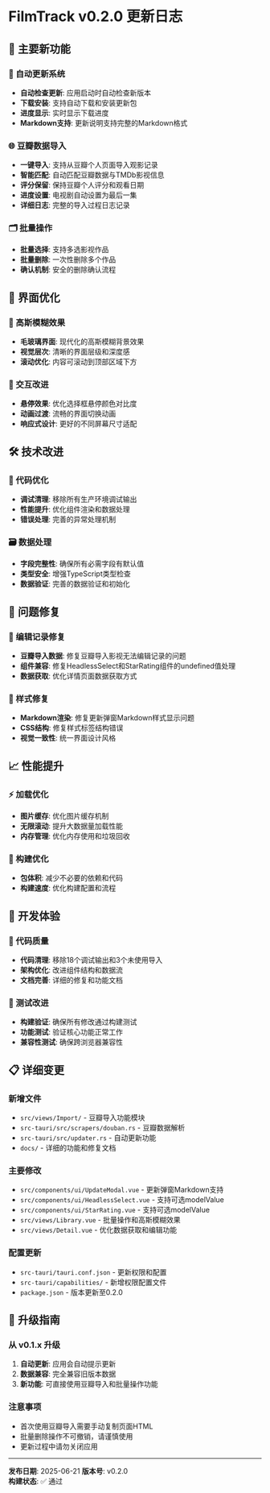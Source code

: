 # FilmTrack v0.2.0 更新日志

## 🎉 主要新功能

### 🔄 自动更新系统
- **自动检查更新**: 应用启动时自动检查新版本
- **下载安装**: 支持自动下载和安装更新包
- **进度显示**: 实时显示下载进度
- **Markdown支持**: 更新说明支持完整的Markdown格式

### 🌐 豆瓣数据导入
- **一键导入**: 支持从豆瓣个人页面导入观影记录
- **智能匹配**: 自动匹配豆瓣数据与TMDb影视信息
- **评分保留**: 保持豆瓣个人评分和观看日期
- **进度设置**: 电视剧自动设置为最后一集
- **详细日志**: 完整的导入过程日志记录

### 🗂️ 批量操作
- **批量选择**: 支持多选影视作品
- **批量删除**: 一次性删除多个作品
- **确认机制**: 安全的删除确认流程

## 🎨 界面优化

### 💫 高斯模糊效果
- **毛玻璃界面**: 现代化的高斯模糊背景效果
- **视觉层次**: 清晰的界面层级和深度感
- **滚动优化**: 内容可滚动到顶部区域下方

### 🎯 交互改进
- **悬停效果**: 优化选择框悬停颜色对比度
- **动画过渡**: 流畅的界面切换动画
- **响应式设计**: 更好的不同屏幕尺寸适配

## 🛠️ 技术改进

### 🔧 代码优化
- **调试清理**: 移除所有生产环境调试输出
- **性能提升**: 优化组件渲染和数据处理
- **错误处理**: 完善的异常处理机制

### 🗃️ 数据处理
- **字段完整性**: 确保所有必需字段有默认值
- **类型安全**: 增强TypeScript类型检查
- **数据验证**: 完善的数据验证和初始化

## 🐛 问题修复

### 🔨 编辑记录修复
- **豆瓣导入数据**: 修复豆瓣导入影视无法编辑记录的问题
- **组件兼容**: 修复HeadlessSelect和StarRating组件的undefined值处理
- **数据获取**: 优化详情页面数据获取方式

### 🎨 样式修复
- **Markdown渲染**: 修复更新弹窗Markdown样式显示问题
- **CSS结构**: 修复样式标签结构错误
- **视觉一致性**: 统一界面设计风格

## 📈 性能提升

### ⚡ 加载优化
- **图片缓存**: 优化图片缓存机制
- **无限滚动**: 提升大数据量加载性能
- **内存管理**: 优化内存使用和垃圾回收

### 🚀 构建优化
- **包体积**: 减少不必要的依赖和代码
- **构建速度**: 优化构建配置和流程

## 🔧 开发体验

### 📝 代码质量
- **代码清理**: 移除18个调试输出和3个未使用导入
- **架构优化**: 改进组件结构和数据流
- **文档完善**: 详细的修复和功能文档

### 🧪 测试改进
- **构建验证**: 确保所有修改通过构建测试
- **功能测试**: 验证核心功能正常工作
- **兼容性测试**: 确保跨浏览器兼容性

## 📋 详细变更

### 新增文件
- `src/views/Import/` - 豆瓣导入功能模块
- `src-tauri/src/scrapers/douban.rs` - 豆瓣数据解析
- `src-tauri/src/updater.rs` - 自动更新功能
- `docs/` - 详细的功能和修复文档

### 主要修改
- `src/components/ui/UpdateModal.vue` - 更新弹窗Markdown支持
- `src/components/ui/HeadlessSelect.vue` - 支持可选modelValue
- `src/components/ui/StarRating.vue` - 支持可选modelValue
- `src/views/Library.vue` - 批量操作和高斯模糊效果
- `src/views/Detail.vue` - 优化数据获取和编辑功能

### 配置更新
- `src-tauri/tauri.conf.json` - 更新权限和配置
- `src-tauri/capabilities/` - 新增权限配置文件
- `package.json` - 版本更新至0.2.0

## 🎯 升级指南

### 从 v0.1.x 升级
1. **自动更新**: 应用会自动提示更新
2. **数据兼容**: 完全兼容旧版本数据
3. **新功能**: 可直接使用豆瓣导入和批量操作功能

### 注意事项
- 首次使用豆瓣导入需要手动复制页面HTML
- 批量删除操作不可撤销，请谨慎使用
- 更新过程中请勿关闭应用

---

**发布日期**: 2025-06-21
**版本号**: v0.2.0  
**构建状态**: ✅ 通过
